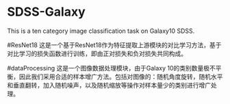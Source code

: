 # SDSS-Galaxy
This is a ten category image classification task on Galaxy10 SDSS.

#ResNet18
这是一个基于ResNet18作为特征提取上游模块的对比学习方法，基于对比学习的损失函数进行训练，即由正对损失和负对损失共同构成。

#dataProcessing
这是一个图像数据处理模块，由于Galaxy 10的类别数量极不平衡，因此我们采用合适的样本增广方法。包括对图像的：随机角度旋转，随机水平和垂直翻转，加入随机噪声，以及随机缩放等操作对样本量少的类别进行增广处理。
